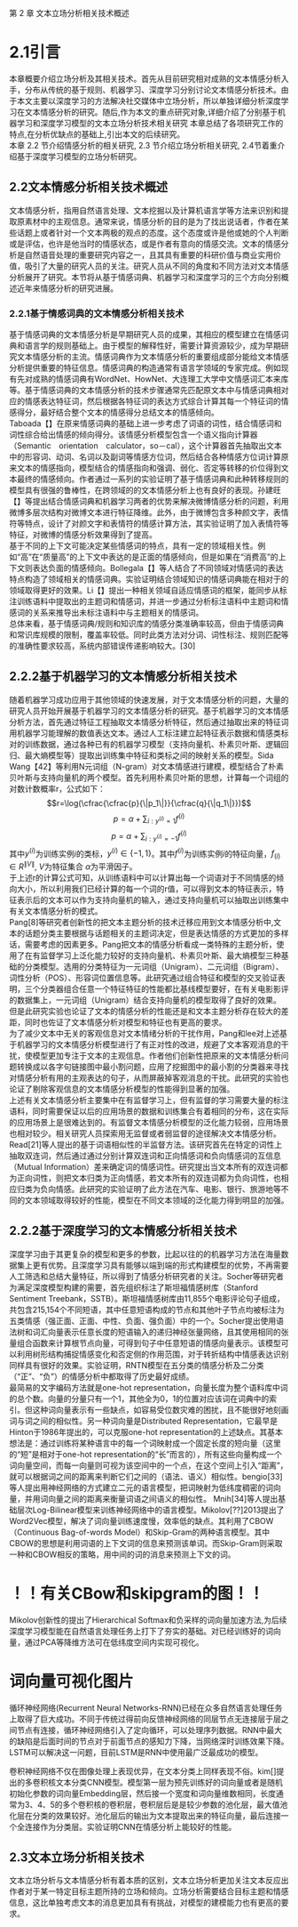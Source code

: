 第 2 章 文本立场分析相关技术概述
# 2.1引言
本章概要介绍立场分析及其相关技术。首先从目前研究相对成熟的文本情感分析入手，分布从传统的基于规则、机器学习、深度学习分别讨论文本情感分析技术。由于本文主要以深度学习的方法解决社交媒体中立场分析，所以单独详细分析深度学习在文本情感分析的研究。随后,作为本文的重点研究对象,详细介绍了分别基于机器学习和深度学习模型的文本立场分析技术相关研究 本章总结了各项研究工作的特点,在分析优缺点的基础上,引出本文的后续研究。<br>
本章 2.2 节介绍情感分析的相关研究, 2.3 节介绍立场分析相关研究, 2.4节着重介绍基于深度学习模型的立场分析研究。

## 2.2文本情感分析相关技术概述
文本情感分析，指用自然语言处理、文本挖掘以及计算机语言学等方法来识别和提取原素材中的主观信息。通常来说，情感分析的目的是为了找出说话者，作者在某些话题上或者针对一个文本两极的观点的态度。这个态度或许是他或她的个人判断或是评估，也许是他当时的情感状态，或是作者有意向的情感交流。文本的情感分析是自然语音处理的重要研究内容之一，且其具有重要的科研价值与商业实用价值，吸引了大量的研究人员的关注。研究人员从不同的角度和不同方法对文本情感分析展开了研究。本节将从基于情感词典、机器学习和深度学习的三个方向分别概述近年来情感分析的研究进展。<br>

### 2.2.1基于情感词典的文本情感分析相关技术
基于情感词典的文本情感分析是早期研究人员的成果，其相应的模型建立在情感词典和语言学的规则基础上。由于模型的解释性好，需要计算资源较少，成为早期研究文本情感分析的主流。情感词典作为文本情感分析的重要组成部分能给文本情感分析提供重要的特征信息。情感词典的构造通常有语言学领域的专家完成。例如现有先对成熟的情感词典有WordNet、HowNet、大连理工大学中文情感词汇本来库等。基于情感词典的文本情感分析的技术步骤通常先匹配原文本中与情感词典相对应的情感表达特征词，然后根据各特征词的表达方式综合计算其每一个特征词的情感得分，最好结合整个文本的情感得分总结文本的情感倾向。<br>
Taboada【】在原来情感词典的基础上进一步考虑了词语的词性，结合情感词和词性综合给出情感的倾向得分。该情感分析模型包含一个语义指向计算器（Semantic　orientation　calculator，so－cal），这个计算器首先抽取出文本中的形容词、动词、名词以及副词等情感方位词，然后结合各种情感方位词计算原来文本的情感指向，模型结合的情感指向和强调、弱化、否定等转移的价位得到文本最终的情感倾向。作者通过一系列的实验证明了基于情感词典和此种转移规则的模型具有很强的鲁棒性，在跨领域的的文本情感分析上也有良好的表现。孙建旺【】等提出结合情感词典和机器学习两者的优势来解决微博情感分析的问题，利用微博多层次结构对微博文本进行特征降维。此外，由于微博包含多种颜文字，表情符等特点，设计了对颜文字和表情符的情感计算方法，其实验证明了加入表情符等特征，对微博的情感分析效果得到了提高。<br>
	基于不同的上下文可能决定某些情感词的特点，具有一定的领域相关性。例如“高”在“质量高”的上下文中表达的是正面的情感倾向，但是如果在“消费高”的上下文则表达负面的情感倾向。Bollegala【】等人结合了不同领域对情感词的表达特点构造了领域相关的情感词典。实验证明结合领域知识的情感词典能在相对于的领域取得更好的效果。Li【】提出一种相关领域自适应情感词的框架，能同步从标注训练语料中提取出的主题词和情感词，并进一步通过分析标注语料中主题词和情感词的关系来推导出未标注语料中与主题相关的情感词。<br>
    总体来看，基于情感词典/规则和知识库的情感分类准确率较高，但由于情感词典和常识库规模的限制，覆盖率较低。同时此类方法对分词、词性标注、规则匹配等的准确性要求较高，系统内部错误传递影响较大。[30]
## 2.2.2基于机器学习的文本情感分析相关技术
随着机器学习成功应用于其他领域的快速发展，对于文本情感分析的问题，大量的研究人员开始开展基于机器学习的文本情感分析的研究。基于机器学习的文本情感分析方法，首先通过特征工程抽取文本情感分析特征，然后通过抽取出来的特征词用机器学习能理解的数值表达文本。通过人工标注建立起特征表示数据和情感类标对的训练数据，通过各种已有的机器学习模型（支持向量机、朴素贝叶斯、逻辑回归、最大熵模型等）提取出训练集中特征和类标之间的映射关系的模型。Sida Wang【42】等利用N元词组（N-gram）对文本情感进行建模，模型结合了朴素贝叶斯与支持向量机的两个模型。首先利用朴素贝叶斯的思想，计算每一个词组的对数计数概率r，公式如下：
$$r=\log(\cfrac{\cfrac{p}{\|p_1\|}}{\cfrac{q}{\|q_1\|}})$$
$$p=\alpha + \sum_{i:y^{(i)}=1}f^{(i)}$$
$$p=\alpha + \sum_{i:y^{(i)}=-1}f^{(i)}$$
其中$y^{(i)}$为训练实例$i$的类标，$y^{(i)}\in\lbrace-1,1\rbrace$。其中$f^{(i)}$为训练实例$i$的特征向量，$f_{(i)}\in R^{\|V\|}$, $V$为特征集合 $\alpha$为平滑因子。<br>
于上述r的计算公式可知，从训练语料中可以计算出每一个词语对于不同情感的倾向大小，所以利用我们已经计算的每一个词的r值，可以得到文本的特征表示，特征表示后的文本可以作为支持向量机的输入，通过支持向量机可以抽取出训练集中有关文本情感分析的模式。<br>
Pang[8]等研究者创新性的把文本主题分析的技术迁移应用到文本情感分析中,文本的话题分类主要根据与话题相关的主题词决定，但是表达情感的方式更加的多样话，需要考虑的因素更多。Pang把文本的情感分析看成一类特殊的主题分析，使用了在有监督学习上泛化能力较好的支持向量机、朴素贝叶斯、最大熵模型三种基础的分类模型。选用的分类特征为一元词组（Unigram）、二元词组（Bigram）、词性分析（POS）、形容词位置信息等。此研究通过组合特征和模型的交叉验证表明，三个分类器组合任意一个特征特征的性能都比基线模型要好，在有关电影影评的数据集上，一元词组（Unigram）结合支持向量机的模型取得了良好的效果。但是此研究实验也论证了文本的情感分析的性能还是和文本主题分析存在较大的差距，同时也佐证了文本情感分析对模型和特征也有更高的要求。<br>
为了减少文本中无关的客观信息对文本情绪分析的干扰作用，Pang和lee对上述基于机器学习的文本情感分析模型进行了有正对性的改进，规避了文本客观消息的干扰，使模型更加专注于文本的主观信息。作者他们创新性把原来的文本情感分析问题转换成以各字句链接图中最小割问题，应用了挖掘图中的最小割的分类器来寻找对情感分析有用的主观表达的句子，从而屏蔽掉客观消息的干扰。此研究的实验也论证了剔除客观信息的文本情感分析模型的性能得到显著的加强。<br>
上述有关文本情感分析主要集中在有监督学习上，但有监督的学习需要大量的标注语料，同时需要保证以后的应用场景的数据和训练集合有着相同的分布，这在实际的应用场景上是很难达到的。有监督文本情感分析模型的泛化能力较弱，应用场景也相对较少。相关研究人员探索用无监督或者弱监督的途径解决文本情感分析。Read[21]等人提出的基于词语相似性的半监督方法。该研究首先在特定的词性上抽取双连词，然后通过通过分别计算双连词和正向情感词和负向情感词的互信息（Mutual Information）差来确定词的情感词性。研究提出当文本所有的双连词都为正向词性，则把文本归类为正向情感，若文本所有的双连词都为负向词性，也相应归类为负向情感。此研究的实验证明了此方法在汽车、电影、银行、旅游地等不同的文本领域取得较好的性能，模型在不同文本领域的泛化能力得到明显的加强。
## 2.2.2基于深度学习的文本情感分析相关技术
深度学习由于其更复杂的模型和更多的参数，比起以往的的机器学习方法在海量数据集上更有优势。且深度学习具有能够以端到端的形式构建模型的优势，不再需要人工筛选和总结大量特征，所以得到了情感分析研究者的关注。Socher等研究者为满足深度模型构建的需要，首先组织标注了斯坦福情感树库（Stanford Sentiment Treebank，SSTB）。斯坦福情感树库由11,855个电影评论句子组成，共包含215,154个不同短语，其中任意短语构成的节点和其他叶子节点均被标注为五类情感（强正面、正面、中性、负面、强负面）中的一个。Socher提出使用语法树和词汇向量表示任意长度的短语输入的递归神经张量网络，且其使用相同的张量组合函数来计算根节点向量，可得到句子中任意短语的情感向量表示。该模型可以利用树形结构捕捉情感变化和否定侧的作用范围，对于转折结构中情感表达识别同样具有很好的效果。实验证明，RNTN模型在五分类的情感分析及二分类（“正”、“负”）的情感分析中都取得了历史最好成绩。<br>
最简易的文字编码方法就是one-hot representation，向量长度为整个语料库中词的总个数。向量的分量只有一个1，其他全为0，1的位置对应该词在词典中的索引。但这种词向量表示有一些缺点，如容易受位数灾难的困扰，且不能很好地刻画词与词之间的相似性。另一种词向量是Distributed Representation，它最早是Hinton于1986年提出的，可以克服one-hot representation的上述缺点。其基本想法是：通过训练将某种语言中的每一个词映射成一个固定长度的短向量（这里的“短”是相对于one-hot representation的“长”而言的），所有这些向量构成一个词向量空间，而每一向量则可视为该空间中的一个点，在这个空间上引入“距离”，就可以根据词之间的距离来判断它们之间的（语法、语义）相似性。bengio[33]等人提出用神经网络的方式建立二元的语言模型，把词映射为低纬度稠密的词向量，并用词向量之间的距离来衡量词语之间语义的相似性。 Mnih[34]等人提出基础层次Log-Bilinear模型来训练神经网络中的语言模型。Mikolov[??]2013提出了Word2Vec模型，解决了词向量训练速度慢，效率低的缺点。其利用了CBOW（Continuous Bag-of-words Model）和Skip-Gram的两种语言模型。其中CBOW的思想是利用词语的上下文词的信息来预测该单词。而Skip-Gram则采取一种和CBOW相反的策略，用中间的词的消息来预测上下文的词。
# ！！有关CBow和skipgram的图！！
Mikolov创新性的提出了Hierarchical Softmax和负采样的词向量加速方法,为后续深度学习模型能在自然语言处理任务上打下了夯实的基础。对已经训练好的词向量，通过PCA等降维方法可在低纬度空间内实现可视化。
# 词向量可视化图片

循环神经网络(Recurrent Neural Networks-RNN)已经在众多自然语言处理任务上取得了巨大成功。不同于传统过得前向反馈神经网络的同层节点无连接层于层之间节点有连接，循环神经网络引入了定向循环，可以处理序列数据。RNN中最大的缺陷是后面时间的节点对于前面节点的感知力下降，当网络深时训练效果下降。LSTM可以解决这一问题，目前LSTM是RNN中使用最广泛最成功的模型。

卷积神经网络不仅在图像处理上表现优异，在文本分类上同样表现不俗。kim[]提出的多卷积核文本分类CNN模型。模型第一层为预先训练好的词向量或者是随机初始化参数的词向量Embedding层，然后接一个宽度和词向量维数相同，长度通常为3、4、5的多个卷积核的卷积层，卷积层后是是较少参数的池化层，最大值池化层在分类的效果较好。池化层后的输出为文本提取出来的特征向量，最后连接一个全连接作为分类层。实验证明CNN在情感分析上能较好的性能。

## 2.3文本立场分析相关技术
文本立场分析与文本情感分析有着本质的区别，文本立场分析更加关注文本反应出作者对于某一特定目标主题所持的立场和倾向。立场分析需要结合目标主题和情感信息，这比单独考虑文本的消息更加具有有挑战，对模型的建模能力也有更高的要求。